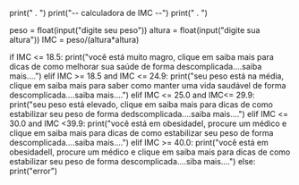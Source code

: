 print("         .           ")
print("-- calculadora de IMC --")
print("         .           ")


peso = float(input("digite seu peso"))
altura = float(input("digite sua altura"))
IMC = peso/(altura*altura)






if IMC <= 18.5:
   print("você está muito magro, clique em saiba mais para dicas de como melhorar sua saúde de forma descomplicada....saiba mais....")
elif IMC >= 18.5 and IMC <= 24.9:
   print("seu peso está na média, clique em saiba mais para saber como manter uma vida saudável de forma descomplicada....saiba mais....")
elif IMC <= 25.0 and IMC<= 29.9:
   print("seu  peso está elevado, clique em saiba mais para dicas de como estabilizar seu peso de forma dedscomplicada....saiba mais....")
elif IMC  <= 30.0 and IMC <39.9:
   print("você está em obesidadeI, procure um médico e clique em saiba mais para dicas de como estabilizar seu peso de forma descomplicada....saiba mais....")
elif IMC >= 40.0:
   print("você está em obesidadeII, procure um médico e clique em saiba mais para dicas de como estabilizar seu peso de forma descomplicada....siba mais....")
else:
   print("error")

